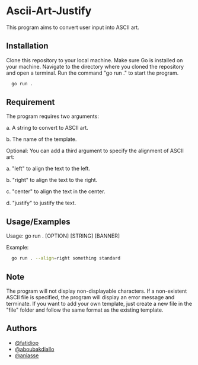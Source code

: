 
# Ascii-Art-Justify

This program aims to convert user input into ASCII art.


## Installation

Clone this repository to your local machine.
Make sure Go is installed on your machine.
Navigate to the directory where you cloned the repository and open a terminal.
Run the command "go run ." to start the program.
```bash
  go run .
```
    
## Requirement

The program requires two arguments: 

a. A string to convert to ASCII art.

b. The name of the template.

Optional: You can add a third argument to specify the alignment of ASCII art:

a. "left" to align the text to the left.

b. "right" to align the text to the right.

c. "center" to align the text in the center.

d. "justify" to justify the text.

## Usage/Examples

Usage: go run . [OPTION] [STRING] [BANNER]

Example: 
```bash
  go run . --align=right something standard
```


## Note

The program will not display non-displayable characters.
If a non-existent ASCII file is specified, the program will display an error message and terminate.
If you want to add your own template, just create a new file in the "file" folder and follow the same format as the existing template.
## Authors

- [@fatidiop](https://learn.zone01dakar.sn/git/fatidiop)
- [@aboubakdiallo](https://learn.zone01dakar.sn/git/aboubakdiallo)
- [@aniasse](https://learn.zone01dakar.sn/git/aniasse)

